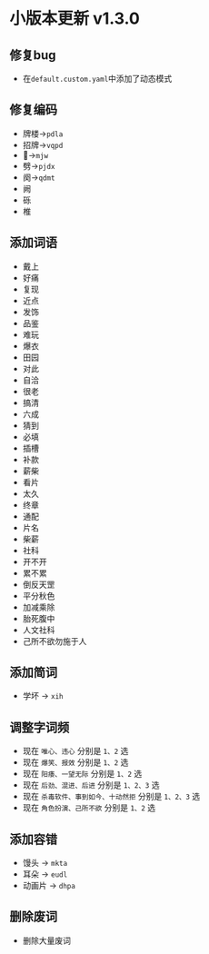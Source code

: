 # 小版本更新 v1.3.0
## 修复bug
- 在`default.custom.yaml`中添加了动态模式
## 修复编码
- 牌楼->`pdla`
- 招牌->`vqpd`
- 𢿜->`mjw`
- 劈->`pjdx`
- 阕->`qdmt`
- 阙
- 砾
- 椎
## 添加词语
- 戴上
- 好痛
- 复现
- 近点
- 发饰
- 品鉴
- 难玩
- 爆衣
- 田园
- 对此
- 自洽
- 很老
- 搞清
- 六成
- 猜到
- 必填
- 插槽
- 补款
- 薪柴
- 看片
- 太久
- 终章
- 通配
- 片名
- 柴薪
- 社科
- 开不开
- 累不累
- 倒反天罡
- 平分秋色
- 加减乘除
- 胎死腹中
- 人文社科
- 己所不欲勿施于人

## 添加简词
- 学坏 -> `xih`
## 调整字词频
- 现在 `唯心、违心` 分别是 `1、2` 选
- 现在 `爆笑、报效` 分别是 `1、2` 选
- 现在 `阳痿、一望无际` 分别是 `1、2` 选
- 现在 `后劲、混进、后进` 分别是 `1、2、3` 选
- 现在 `杀毒软件、事到如今、十动然拒` 分别是 `1、2、3` 选
- 现在 `角色扮演、己所不欲` 分别是 `1、2` 选
## 添加容错
- 馒头 -> `mkta`
- 耳朵 -> `eudl`
- 动画片 -> `dhpa`
## 删除废词
- 删除大量废词
